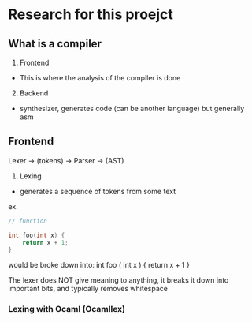 # Research for this proejct

## What is a compiler

1. Frontend

- This is where the analysis of the compiler is done

2. Backend

- synthesizer, generates code (can be another language) but generally asm

## Frontend

Lexer -> (tokens) -> Parser -> (AST)

1. Lexing

- generates a sequence of tokens from some text

ex.

```c
// function

int foo(int x) {
    return x + 1;
}
```

would be broke down into:
int
foo
(
int
x
)
{
return
x
+
1
}

The lexer does NOT give meaning to anything, it breaks it down into important bits, and typically removes whitespace

### Lexing with Ocaml (Ocamllex)
